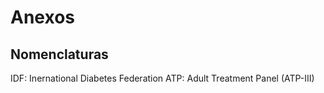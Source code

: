 # Anexos

## Nomenclaturas
IDF: Inernational Diabetes Federation
ATP: Adult Treatment Panel (ATP-III)